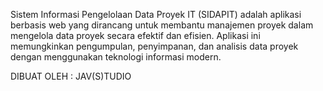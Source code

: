 Sistem Informasi Pengelolaan Data Proyek IT (SIDAPIT) adalah aplikasi berbasis web yang dirancang untuk membantu manajemen proyek dalam mengelola data proyek secara efektif dan efisien. Aplikasi ini memungkinkan pengumpulan, penyimpanan, dan analisis data proyek dengan menggunakan teknologi informasi modern.

DIBUAT OLEH : JAV(S)TUDIO





